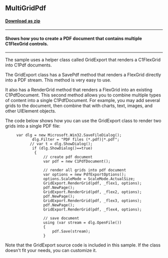 ## MultiGridPdf
#### [Download as zip](https://grapecity.github.io/DownGit/#/home?url=https://github.com/GrapeCity/ComponentOne-WPF-Samples/tree/master/NET_4.6.2/C1.WPF.FlexGrid/CS/MultiGridPdf)
____
#### Shows how you to create a PDF document that contains multiple C1FlexGrid controls.
____
The sample uses a helper class called GridExport that renders a C1FlexGrid into
C1Pdf documents.

The GridExport class has a SavePdf method that renders a FlexGrid directly into 
a PDF stream. This method is very easy to use.

It also has a RenderGrid method that renders a FlexGrid into an existing C1PdfDocument. 
This second method allows you to combine multiple types of content into a single
C1PdfDocument. For example, you may add several grids to the document, then combine
that with charts, text, images, and other UIElement objects.

The code below shows how you can use the GridExport class to render two grids into 
a single PDF file:

```
     var dlg = new Microsoft.Win32.SaveFileDialog();
            dlg.Filter = "PDF files (*.pdf)|*.pdf";
           // var t = dlg.ShowDialog();
            if (dlg.ShowDialog()==true)
             {
                 // create pdf document
                 var pdf = new C1PdfDocument();

                 // render all grids into pdf document
                 var options = new PdfExportOptions();
                 options.ScaleMode = ScaleMode.ActualSize;
                 GridExport.RenderGrid(pdf, _flex1, options);
                 pdf.NewPage();
                 GridExport.RenderGrid(pdf, _flex2, options);
                 pdf.NewPage();
                 GridExport.RenderGrid(pdf, _flex3, options);
                 pdf.NewPage();
                 GridExport.RenderGrid(pdf, _flex4, options);

                 // save document
                 using (var stream = dlg.OpenFile())
                 {
                     pdf.Save(stream);
                 }
```
Note that the GridExport source code is included in this sample. If the class doesn't
fit your needs, you can customize it.
